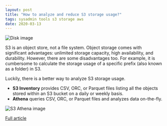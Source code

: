 ```yaml
---
layout: post
title: "How to analyze and reduce S3 storage usage?"
tags: sysadmin tools s3 storage aws
date: 2020-03-13
---
```


![Disk image](https://cloudonaut.io/images/2020/03/hdd.jpg)

S3 is an object store, not a file system. Object storage comes with significant advantages: unlimited 
storage capacity, high availability, and durability. However, there are some disadvantages too. For 
example, it is cumbersome to calculate the storage usage of a specific prefix (also known as a folder) in S3.

Luckily, there is a better way to analyze S3 storage usage.

- **S3 Inventory** provides CSV, ORC, or Parquet files listing all the objects stored within an S3 bucket on a daily or weekly basis.
- **Athena** queries CSV, ORC, or Parquet files and analyzes data on-the-fly.

![S3 Athena image](https://cloudonaut.io/images/2020/03/s3_inventory_athena.png)

[Full article](https://cloudonaut.io/how-to-analyze-and-reduce-s3-storage-usage/)

